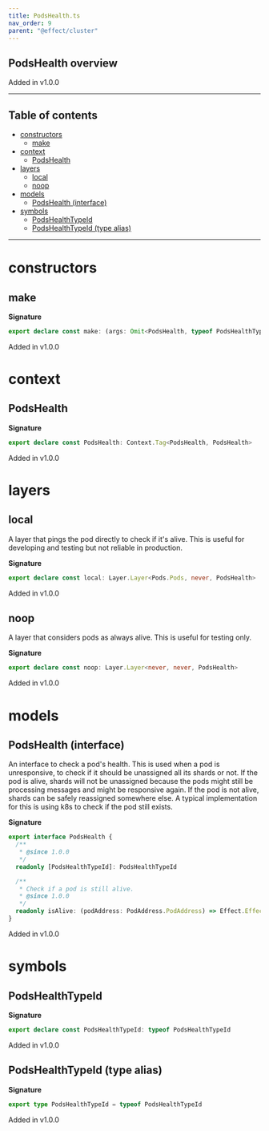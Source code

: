 ```yaml
---
title: PodsHealth.ts
nav_order: 9
parent: "@effect/cluster"
---
```


## PodsHealth overview

Added in v1.0.0

---

<h2 class="text-delta">Table of contents</h2>

- [constructors](#constructors)
  - [make](#make)
- [context](#context)
  - [PodsHealth](#podshealth)
- [layers](#layers)
  - [local](#local)
  - [noop](#noop)
- [models](#models)
  - [PodsHealth (interface)](#podshealth-interface)
- [symbols](#symbols)
  - [PodsHealthTypeId](#podshealthtypeid)
  - [PodsHealthTypeId (type alias)](#podshealthtypeid-type-alias)

---

# constructors

## make

**Signature**

```ts
export declare const make: (args: Omit<PodsHealth, typeof PodsHealthTypeId>) => PodsHealth
```

Added in v1.0.0

# context

## PodsHealth

**Signature**

```ts
export declare const PodsHealth: Context.Tag<PodsHealth, PodsHealth>
```

Added in v1.0.0

# layers

## local

A layer that pings the pod directly to check if it's alive.
This is useful for developing and testing but not reliable in production.

**Signature**

```ts
export declare const local: Layer.Layer<Pods.Pods, never, PodsHealth>
```

Added in v1.0.0

## noop

A layer that considers pods as always alive.
This is useful for testing only.

**Signature**

```ts
export declare const noop: Layer.Layer<never, never, PodsHealth>
```

Added in v1.0.0

# models

## PodsHealth (interface)

An interface to check a pod's health.
This is used when a pod is unresponsive, to check if it should be unassigned all its shards or not.
If the pod is alive, shards will not be unassigned because the pods might still be processing messages and might be responsive again.
If the pod is not alive, shards can be safely reassigned somewhere else.
A typical implementation for this is using k8s to check if the pod still exists.

**Signature**

```ts
export interface PodsHealth {
  /**
   * @since 1.0.0
   */
  readonly [PodsHealthTypeId]: PodsHealthTypeId

  /**
   * Check if a pod is still alive.
   * @since 1.0.0
   */
  readonly isAlive: (podAddress: PodAddress.PodAddress) => Effect.Effect<never, never, boolean>
}
```

Added in v1.0.0

# symbols

## PodsHealthTypeId

**Signature**

```ts
export declare const PodsHealthTypeId: typeof PodsHealthTypeId
```

Added in v1.0.0

## PodsHealthTypeId (type alias)

**Signature**

```ts
export type PodsHealthTypeId = typeof PodsHealthTypeId
```

Added in v1.0.0
